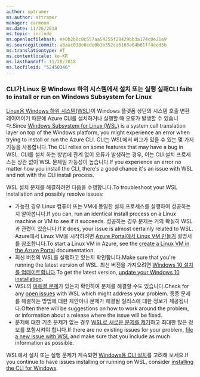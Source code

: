 ```yaml
---
author: sptramer
ms.author: sttramer
manager: carmonm
ms.date: 11/26/2018
ms.topic: include
ms.openlocfilehash: ee0b2b0c8c557aa54255f28429bb3a174c0e21a9
ms.sourcegitcommit: a8aac038e6ede0b1b352ca6163a04b61ff4eed5b
ms.translationtype: HT
ms.contentlocale: ko-KR
ms.lasthandoff: 11/28/2018
ms.locfileid: "52450346"
---
```

### <a name="cli-fails-to-install-or-run-on-windows-subsystem-for-linux"></a><span data-ttu-id="3713a-101">CLI가 Linux 용 Windows 하위 시스템에서 설치 또는 실행 실패</span><span class="sxs-lookup"><span data-stu-id="3713a-101">CLI fails to install or run on Windows Subsystem for Linux</span></span>

<span data-ttu-id="3713a-102">[Linux용 Windows 하위 시스템(WSL)](/windows/wsl/about)이 Windows 플랫폼 상단의 시스템 호출 변환 레이어이기 때문에 Azure CLI를 설치하거나 실행할 때 오류가 발생할 수 있습니다.</span><span class="sxs-lookup"><span data-stu-id="3713a-102">Since [Windows Subsystem for Linux (WSL)](/windows/wsl/about) is a system call translation layer on top of the Windows platform, you might experience an error when trying to install or run the Azure CLI.</span></span> <span data-ttu-id="3713a-103">CLI는 WSL에서 버그가 있을 수 있는 몇 가지 기능을 사용합니다.</span><span class="sxs-lookup"><span data-stu-id="3713a-103">The CLI relies on some features that may have a bug in WSL.</span></span> <span data-ttu-id="3713a-104">CLI를 설치 하는 방법에 관계 없이 오류가 발생하는 경우, 이는 CLI 설치 프로세스는 상관 없이 WSL 문제일 가능성이 높습니다.</span><span class="sxs-lookup"><span data-stu-id="3713a-104">If you experience an error no matter how you install the CLI, there's a good chance it's an issue with WSL and not with the CLI install process.</span></span>

<span data-ttu-id="3713a-105">WSL 설치 문제를 해결하려면 다음을 수행합니다.</span><span class="sxs-lookup"><span data-stu-id="3713a-105">To troubleshoot your WSL installation and possibly resolve issues:</span></span>

* <span data-ttu-id="3713a-106">가능한 경우 Linux 컴퓨터 또는 VM에 동일한 설치 프로세스를 실행하여 성공하는지 알아봅니다.</span><span class="sxs-lookup"><span data-stu-id="3713a-106">If you can, run an identical install process on a Linux machine or VM to see if it succeeds.</span></span> <span data-ttu-id="3713a-107">성공하는 경우 문제는 거의 확실히 WSL과 관련이 있습니다.</span><span class="sxs-lookup"><span data-stu-id="3713a-107">If it does, your issue is almost certainly related to WSL.</span></span> <span data-ttu-id="3713a-108">Azure에서 Linux VM을 시작하려면 [Azure Portal에서 Linux VM 만들기](/azure/virtual-machines/linux/quick-create-portal) 설명서를 참조합니다.</span><span class="sxs-lookup"><span data-stu-id="3713a-108">To start a Linux VM in Azure, see the [create a Linux VM in the Azure Portal](/azure/virtual-machines/linux/quick-create-portal) documentation.</span></span>
* <span data-ttu-id="3713a-109">최신 버전의 WSL를 실행하고 있는지 확인합니다.</span><span class="sxs-lookup"><span data-stu-id="3713a-109">Make sure that you're running the latest version of WSL.</span></span> <span data-ttu-id="3713a-110">최신 버전을 가져오려면 [Windows 10 설치를 업데이트합니다](https://support.microsoft.com/help/4027667/windows-10-update).</span><span class="sxs-lookup"><span data-stu-id="3713a-110">To get the latest version, [update your Windows 10 installation](https://support.microsoft.com/help/4027667/windows-10-update).</span></span>
* <span data-ttu-id="3713a-111">WSL의 [미해결 문제](https://github.com/Microsoft/WSL/issues)가 있는지 확인하여 문제를 해결할 수도 있습니다.</span><span class="sxs-lookup"><span data-stu-id="3713a-111">Check for any [open issues](https://github.com/Microsoft/WSL/issues) with WSL which might address your problem.</span></span>
  <span data-ttu-id="3713a-112">종종 문제를 해결하는 방법에 대한 제안이나 문제가 해결될 릴리스에 대한 정보가 제공됩니다.</span><span class="sxs-lookup"><span data-stu-id="3713a-112">Often there will be suggestions on how to work around the problem, or information about a release where the issue will be fixed.</span></span>
* <span data-ttu-id="3713a-113">문제에 대한 기존 문제가 없는 경우 [WSL로 새로운 문제를 제기](https://github.com/Microsoft/WSL/issues/new)하고 최대한 많은 정보를 포함시켜야 합니다.</span><span class="sxs-lookup"><span data-stu-id="3713a-113">If there are no existing issues for your problem, [file a new issue with WSL](https://github.com/Microsoft/WSL/issues/new) and make sure that you include as much information as possible.</span></span>

<span data-ttu-id="3713a-114">WSL에서 설치 또는 실행 문제가 계속되면 [Windows용 CLI 설치](../install-azure-cli-windows.md)를 고려해 보세요.</span><span class="sxs-lookup"><span data-stu-id="3713a-114">If you continue to have issues installing or running on WSL, consider [installing the CLI for Windows](../install-azure-cli-windows.md).</span></span>
